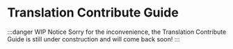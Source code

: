 # Translation Contribute Guide

:::danger WIP Notice
Sorry for the inconvenience, the Translation Contribute Guide is still under construction and
will come back soon!
:::
